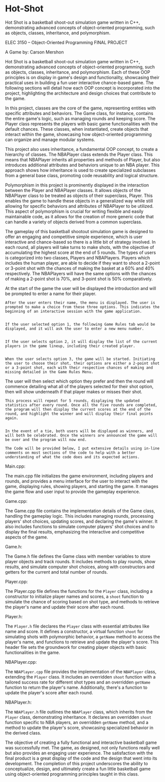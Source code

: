 # Hot-Shot
Hot Shot is a basketball shoot-out simulation game written in C++, demonstrating advanced concepts of object-oriented programming, such as objects, classes, inheritance, and polymorphism. 


ELEC 3150 – Object-Oriented Programming
FINAL PROJECT

 
A Game by: Carson Mershon


Hot Shot is a basketball shoot-out simulation game written in C++, demonstrating advanced concepts of object-oriented programming, such as objects, classes, inheritance, and polymorphism. Each of these OOP principles is on display in game's design and functionality, showcasing their practical uses in building a fun user interactive chance-based game. The following sections will detail how each OOP concept is incorporated into the project, highlighting the architecture and design choices that contribute to the game.

In this project, classes are the core of the game, representing entities with specific attributes and behaviors. The Game class, for instance, contains the entire game's logic, such as managing rounds and keeping score. The Player class represents the players with basic game functionalities with the default chances. These classes, when instantiated, create objects that interact within the game, showcasing how object-oriented programming can organize and manage modular systems.

This project also uses inheritance, a fundamental OOP concept, to create a hierarchy of classes. The NBAPlayer class extends the Player class. This means that NBAPlayer inherits all properties and methods of Player, but also introduces additional attributes and behaviors unique to an NBA player. This approach shows how inheritance is used to create specialized subclasses from a general base class, promoting code reusability and logical structure.

Polymorphism in this project is prominently displayed in the interaction between the Player and NBAPlayer classes. It allows objects of the NBAPlayer class to be treated as objects of their superclass, Player. This enables the game to handle these objects in a generalized way while still allowing for specific behaviors and attributes of NBAPlayer to be utilized. This aspect of polymorphism is crucial for writing flexible and easily maintainable code, as it allows for the creation of more generic code that can handle a variety of objects derived from a common superclass.

The gameplay of this basketball shootout simulation game is designed to offer an engaging and competitive simple experience, which is user interactive and chance-based so there is a little bit of strategy involved. In each round, all players will take turns to make shots, with the objective of accumulating the highest score at the end of 5 rounds. The types of users is categorized into two classes, Players and NBAPlayers. Players which includes the human player, are able to decide if they want to shoot a 2-point or 3-point shot with the chances of making the basket at a 60% and 40% respectively. The NBAPlayers will have the same options with the chances of making a 2-point shot is 70%, and 3-point shot is 50% comparatively. 

At the start of the game the user will be displayed the introduction and will be prompted to enter a name for their player. 
 

	After the user enters their name, the menu is displayed. The user is prompted to make a choice from these three options. This indicates the beginning of an interactive session with the game application.
 
	
	If the user selected option 1, the following Game Rules tab would be displayed, and it will ask the user to enter a new menu number.
 

	If the user selects option 2, it will display the list of the current players in the game lineup, including their created player.
 

	When the user selects option 3, the game will be started. Initiating the user to choose their shot, their options are either a 2-point shot or a 3-point shot, each with their respective chances of making and missing detailed in the Game Rules Menu. 
 

The user will then select which option they prefer and then the round will commence detailing what all of the players selected for their shot option, then will show underneath if that player makes or misses their shot.
 

	This process will repeat for 5 rounds, displaying the updated statistics after every round. Once all the five rounds are completed, the program will then display the current scores at the end of the round, and highlight the winner and will display their final points again. 
 

	In the event of a tie, both users will be displayed as winners, and will both be celebrated. Once the winners are announced the game will be over and the program will now end.

	The Code will be provided below, I put extensive details using in-line comments on most sections of the code to help with a better understanding of what the code does and its expected actions.


Main.cpp: 
 
 
The main.cpp file initializes the game environment, including players and rounds, and provides a menu interface for the user to interact with the game, displaying rules, showing players, and starting the game. It manages the game flow and user input to provide the gameplay experience.

Game.cpp:
 
 
The Game.cpp file contains the implementation details of the Game class, handling the gameplay logic. This includes managing rounds, processing players' shot choices, updating scores, and declaring the game's winner. It also includes functions to simulate computer players' shot choices and to display the final results, emphasizing the interactive and competitive aspects of the game.

Game.h:
 
The Game.h file defines the Game class with member variables to store player objects and track rounds. It includes methods to play rounds, show results, and simulate computer shot choices, along with constructors and getters for the current and total number of rounds.

Player.cpp:
 
The Player.cpp file defines the functions for the `Player` class, including a constructor to initialize player names and scores, a `shoot` function to simulate the chance of scoring based on shot type, and methods to retrieve the player's name and update their score after each round.

Player.h:
 
The `Player.h` file declares the `Player` class with essential attributes like name and score. It defines a constructor, a virtual function `shoot` for simulating shots with polymorphic behavior, a `getName` method to access the player's name, and functions to retrieve and update the player's score. This header file sets the groundwork for creating player objects with basic functionalities in the game.

NBAPlayer.cpp:
 
The `NBAPlayer.cpp` file provides the implementation of the `NBAPlayer` class, extending the `Player` class. It includes an overridden `shoot` function with a tailored success rate for different shot types and an overridden `getName` function to return the player's name. Additionally, there's a function to update the player's score after each round.

NBAPlayer.h:
 
The `NBAPlayer.h` file outlines the `NBAPlayer` class, which inherits from the `Player` class, demonstrating inheritance. It declares an overridden `shoot` function specific to NBA players, an overridden `getName` method, and a method to update the player's score, showcasing specialized behavior in the derived class.

The objective of creating a fully functional and interactive basketball game was successfully met. The game, as designed, not only functions really well but also provides an engaging user experience. The satisfaction with the final product is a great display of the code and the design that went into its development. The completion of this project underscores the ability to conceptualize, design, and ultimately create a fun little basketball game using object-oriented programming principles taught in this class. 
